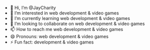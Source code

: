 - 👋 Hi, I’m @JayCharity
- 👀 I’m interested in web development & video games
- 🌱 I’m currently learning web development & video games
- 💞️ I’m looking to collaborate on web development & video games
- 📫 How to reach me web development & video games
- 😄 Pronouns: web development & video games
- ⚡ Fun fact: development & video games
